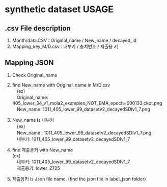 # synthetic dataset USAGE


.csv File description
---------------------
1. Month/data.CSV : Original_name / New_name / decayed_id
2. Mapping_key_M/D.csv : 내부키 / 충치번호 / 제출용 키


Mapping JSON
---------------------
1. Check Original_name

2. find New_name with Original_name in M/D.csv<br/>
　(ex)<br/>
　Original_name: 405_lower_34_v1_mola2_examples_NOT_EMA_epoch=000133.ckpt.png <br/>
　New_name: 1011_405_lower_99_datasetv2_decayedSDIv1_7.png<br/>
3. New_name is 내부키<br/>
　(ex)<br/>
 　New_name : 1011_405_lower_99_datasetv2_decayedSDIv1_7.png<br/>
 　내부키: 1011_405_lower_99_datasetv2_decayedSDIv1_7<br/>
3. find 제출용키 with New_name<br/>
(ex)<br/>
 　내부키: 1011_405_lower_99_datasetv2_decayedSDIv1_7 <br/>
 　제출용키: lower_2725<br/>
6. 제출용키 is Json file name. (find the json file in label_json folder)
